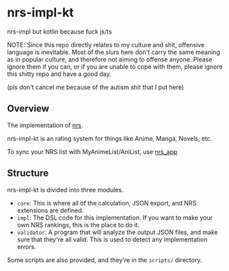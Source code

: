 # nrs-impl-kt

nrs-impl but kotlin because fuck js/ts

NOTE: Since this repo directly relates to my culture and shit, offensive language is inevitable. Most of the slurs here don't carry the same meaning as in popular culture, and therefore not aiming to offense anyone. Please ignore them if you can, or if you are unable to cope with them, please ignore this shitty repo and have a good day.

(pls don't cancel me because of the autism shit that I put here)

## Overview

The implementation of [nrs](https://github.com/ngoduyanh/nrs).

nrs-impl-kt is an rating system for things like Anime, Manga, Novels, etc.

To sync your NRS list with MyAnimeList/AniList, use [nrs_app](https://github.com/ngoduyanh/nrs_app)

## Structure

nrs-impl-kt is divided into three modules.

* `core`: This is where all of the calculation, JSON export, and NRS extensions are defined.
* `impl`: The DSL code for this implementation. If you want to make your own NRS rankings, this is the place to do it.
* `validator`: A program that will analyze the output JSON files, and make sure that they're all valid. This is used to detect any implementation errors.

Some scripts are also provided, and they're in the `scripts/` directory.
